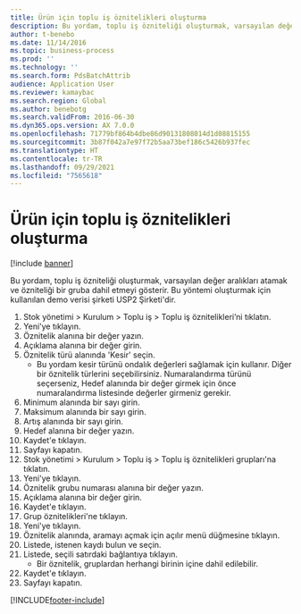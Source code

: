 ```yaml
---
title: Ürün için toplu iş öznitelikleri oluşturma
description: Bu yordam, toplu iş özniteliği oluşturmak, varsayılan değer aralıkları atamak ve özniteliği bir gruba dahil etmeyi gösterir.
author: t-benebo
ms.date: 11/14/2016
ms.topic: business-process
ms.prod: ''
ms.technology: ''
ms.search.form: PdsBatchAttrib
audience: Application User
ms.reviewer: kamaybac
ms.search.region: Global
ms.author: benebotg
ms.search.validFrom: 2016-06-30
ms.dyn365.ops.version: AX 7.0.0
ms.openlocfilehash: 71779bf864b4dbe86d90131808014d1d08815155
ms.sourcegitcommit: 3b87f042a7e97f72b5aa73bef186c5426b937fec
ms.translationtype: HT
ms.contentlocale: tr-TR
ms.lasthandoff: 09/29/2021
ms.locfileid: "7565618"
---
```

# <a name="create-batch-attributes-for-a-product"></a>Ürün için toplu iş öznitelikleri oluşturma

[!include [banner](../../includes/banner.md)]

Bu yordam, toplu iş özniteliği oluşturmak, varsayılan değer aralıkları atamak ve özniteliği bir gruba dahil etmeyi gösterir. Bu yöntemi oluşturmak için kullanılan demo verisi şirketi USP2 Şirketi'dir.

1. Stok yönetimi > Kurulum > Toplu iş > Toplu iş öznitelikleri’ni tıklatın.
2. Yeni'ye tıklayın.
3. Öznitelik alanına bir değer yazın.
4. Açıklama alanına bir değer girin.
5. Öznitelik türü alanında 'Kesir' seçin.
    * Bu yordam kesir türünü ondalık değerleri sağlamak için kullanır. Diğer bir öznitelik türlerini seçebilirsiniz. Numaralandırma türünü seçerseniz, Hedef alanında bir değer girmek için önce numaralandırma listesinde değerler girmeniz gerekir.  
6. Minimum alanında bir sayı girin.
7. Maksimum alanında bir sayı girin.
8. Artış alanında bir sayı girin.
9. Hedef alanına bir değer yazın.
10. Kaydet'e tıklayın.
11. Sayfayı kapatın.
12. Stok yönetimi > Kurulum > Toplu iş > Toplu iş öznitelikleri grupları'na tıklatın.
13. Yeni'ye tıklayın.
14. Öznitelik grubu numarası alanına bir değer yazın.
15. Açıklama alanına bir değer girin.
16. Kaydet'e tıklayın.
17. Grup öznitelikleri'ne tıklayın.
18. Yeni'ye tıklayın.
19. Öznitelik alanında, aramayı açmak için açılır menü düğmesine tıklayın.
20. Listede, istenen kaydı bulun ve seçin.
21. Listede, seçili satırdaki bağlantıya tıklayın.
    * Bir öznitelik, gruplardan herhangi birinin içine dahil edilebilir.  
22. Kaydet'e tıklayın.
23. Sayfayı kapatın.



[!INCLUDE[footer-include](../../../includes/footer-banner.md)]